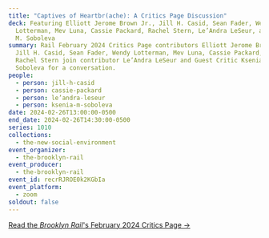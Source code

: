 ```yaml
---
title: "Captives of Heartbr(ache): A Critics Page Discussion"
deck: Featuring Elliott Jerome Brown Jr., Jill H. Casid, Sean Fader, Wendy
  Lotterman, Mev Luna, Cassie Packard, Rachel Stern, Le’Andra LeSeur, and Ksenia
  M. Soboleva
summary: Rail February 2024 Critics Page contributors Elliott Jerome Brown Jr.,
  Jill H. Casid, Sean Fader, Wendy Lotterman, Mev Luna, Cassie Packard, and
  Rachel Stern join contributor Le’Andra LeSeur and Guest Critic Ksenia M.
  Soboleva for a conversation.
people:
  - person: jill-h-casid
  - person: cassie-packard
  - person: le’andra-leseur
  - person: ksenia-m-soboleva
date: 2024-02-26T13:00:00-0500
end_date: 2024-02-26T14:30:00-0500
series: 1010
collections:
  - the-new-social-environment
event_organizer:
  - the-brooklyn-rail
event_producer:
  - the-brooklyn-rail
event_id: recrRJROE0k2KGbIa
event_platform:
  - zoom
soldout: false
---
```

[R﻿ead the *Brooklyn Rail*'s February 2024 Critics Page →](https://brooklynrail.org/2024/2/criticspage)